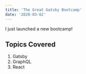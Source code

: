 ```yaml
---
title: 'The Great Gatsby Bootcamp'
date: '2020-03-02'
---
```


I just launched a new bootcamp!

## Topics Covered

1. Gatsby
2. GraphQL
3. React
